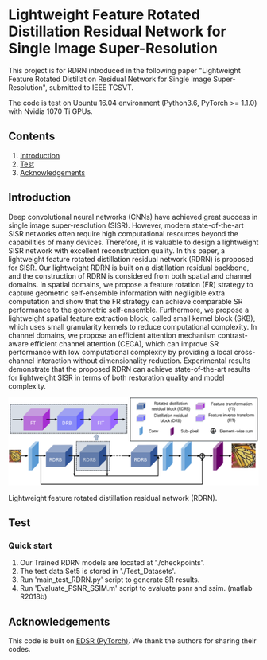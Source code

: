 # Lightweight Feature Rotated Distillation Residual Network for  Single Image Super-Resolution
This project is for RDRN introduced in the following paper "Lightweight Feature Rotated Distillation Residual Network for  Single Image Super-Resolution", submitted to IEEE TCSVT.

The code is test on Ubuntu 16.04 environment (Python3.6, PyTorch >= 1.1.0) with Nvidia 1070 Ti GPUs. 
## Contents
1. [Introduction](#introduction)
2. [Test](#test)
3. [Acknowledgements](#acknowledgements)

## Introduction
Deep convolutional neural networks (CNNs) have achieved great success in single image super-resolution (SISR). However, modern state-of-the-art SISR networks often require high computational resources beyond the capabilities of many devices. Therefore, it is valuable to design a lightweight SISR network with excellent reconstruction quality. In this paper, a lightweight feature rotated distillation residual network (RDRN) is proposed for SISR. Our lightweight RDRN is built on  a distillation residual backbone, and the construction of RDRN is considered from both spatial and channel domains. In spatial domains, we propose a feature rotation (FR) strategy to capture geometric self-ensemble information with negligible extra computation and show that the FR strategy can achieve comparable SR performance to the geometric self-ensemble. Furthermore, we propose a lightweight spatial feature extraction block, called small kernel block (SKB), which uses small granularity kernels to reduce computational complexity. In channel domains, we propose an efficient attention mechanism contrast-aware efficient channel attention (CECA), which can improve SR performance with low computational complexity by providing a local cross-channel interaction without dimensionality reduction. Experimental results demonstrate that the proposed RDRN can achieve state-of-the-art results for lightweight SISR in terms of both restoration quality and model complexity.

![AS-SEM centering](./rdrn.png)

Lightweight feature rotated distillation residual network (RDRN).
## Test
### Quick start
1. Our Trained RDRN models are located at './checkpoints'.
2. The test data Set5 is stored in './Test_Datasets'.
3. Run 'main_test_RDRN.py' script to generate SR results.
4. Run 'Evaluate_PSNR_SSIM.m' script to evaluate psnr and ssim. (matlab R2018b)

## Acknowledgements
This code is built on [EDSR (PyTorch)](https://github.com/thstkdgus35/EDSR-PyTorch). We thank the authors for sharing their codes.

